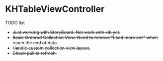 KHTableViewController
=====================
TODO list

- ~~Just working with StoryBoard. Not work with xib yet.~~
- ~~Basic Ordered Collection View. Need to remove "Load more cell" when reach the end of data.~~
- ~~Handle custom collection view layout.~~
- ~~Check pull to refresh.~~
